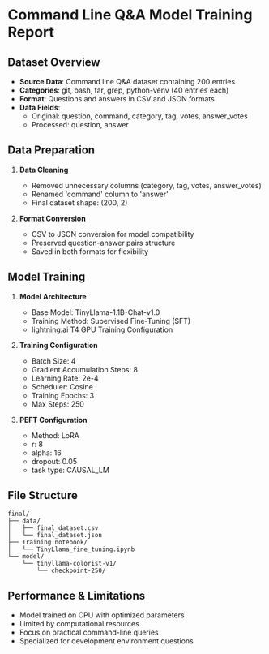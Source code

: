 # Command Line Q&A Model Training Report

## Dataset Overview

- **Source Data**: Command line Q&A dataset containing 200 entries
- **Categories**: git, bash, tar, grep, python-venv (40 entries each)
- **Format**: Questions and answers in CSV and JSON formats
- **Data Fields**: 
  - Original: question, command, category, tag, votes, answer_votes
  - Processed: question, answer

## Data Preparation

1. **Data Cleaning**
   - Removed unnecessary columns (category, tag, votes, answer_votes)
   - Renamed 'command' column to 'answer'
   - Final dataset shape: (200, 2)

2. **Format Conversion**
   - CSV to JSON conversion for model compatibility
   - Preserved question-answer pairs structure
   - Saved in both formats for flexibility

## Model Training

1. **Model Architecture**
   - Base Model: TinyLlama-1.1B-Chat-v1.0
   - Training Method: Supervised Fine-Tuning (SFT)
   - lightning.ai T4 GPU Training Configuration

2. **Training Configuration**
   - Batch Size: 4 
   - Gradient Accumulation Steps: 8
   - Learning Rate: 2e-4
   - Scheduler: Cosine
   - Training Epochs: 3
   - Max Steps: 250

3. **PEFT Configuration**
   - Method: LoRA
   - r: 8
   - alpha: 16
   - dropout: 0.05
   - task type: CAUSAL_LM

## File Structure
```
final/
├── data/
│   ├── final_dataset.csv
│   └── final_dataset.json
├── Training notebook/
│   └── TinyLlama_fine_tuning.ipynb
└── model/
    └── tinyllama-colorist-v1/
        └── checkpoint-250/
```

## Performance & Limitations

- Model trained on CPU with optimized parameters
- Limited by computational resources
- Focus on practical command-line queries
- Specialized for development environment questions

